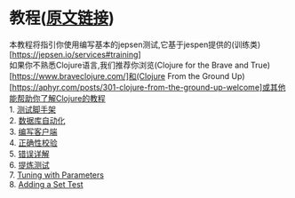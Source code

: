 # 教程([原文链接](https://github.com/jepsen-io/jepsen/blob/main/doc/tutorial/index.md))
本教程将指引你使用编写基本的jepsen测试,它基于jespen提供的(训练类)[https://jepsen.io/services#training]  
如果你不熟悉Clojure语言,我们推荐你浏览(Clojure for the Brave and True)[https://www.braveclojure.com/]和(Clojure From the Ground Up)[https://aphyr.com/posts/301-clojure-from-the-ground-up-welcome]或其他能帮助你了解Clojure的教程  
    1. [测试脚手架](https://github.com/jaydenwen123/jepsen/blob/main/doc/cn_tutorial/01-%E8%84%9A%E6%89%8B%E6%9E%B6.md)  
    2. [数据库自动化](https://github.com/jaydenwen123/jepsen/blob/main/doc/cn_tutorial/02-%E6%95%B0%E6%8D%AE%E5%BA%93.md)  
    3. [编写客户端]()  
    4. [正确性校验](https://github.com/jaydenwen123/jepsen/blob/main/doc/cn_tutorial/04-cn-checker.md)  
    5. [错误详解](https://github.com/jaydenwen123/jepsen/blob/main/doc/cn_tutorial/05-cn-nemesis.md)  
    6. [提炼测试](https://github.com/jaydenwen123/jepsen/blob/main/doc/cn_tutorial/06-cn-refining.md)  
    7. [Tuning with Parameters](https://github.com/jaydenwen123/jepsen/blob/main/doc/cn_tutorial/07-cn-parameters.md)  
    8. [Adding a Set Test](https://github.com/jaydenwen123/jepsen/blob/main/doc/cn_tutorial/08-cn-set.md)  